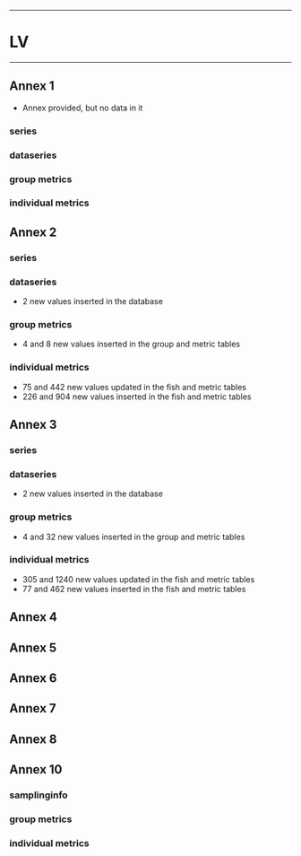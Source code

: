 -----------------------------------------------------------
# LV
-----------------------------------------------------------

## Annex 1
* Annex provided, but no data in it
### series

### dataseries


### group metrics


### individual metrics

## Annex 2

### series


### dataseries
* 2 new values inserted in the database

### group metrics
 * 4 and 8 new values inserted in the group and metric tables

### individual metrics
* 75 and 442 new values updated in the fish and metric tables
* 226 and 904 new values inserted in the fish and metric tables


## Annex 3

### series

  
### dataseries
* 2 new values inserted in the database

### group metrics
*  4 and 32 new values inserted in the group and metric tables

### individual metrics
* 305 and 1240 new values updated in the fish and metric tables
* 77 and 462 new values inserted in the fish and metric tables

## Annex 4


## Annex 5


## Annex 6



## Annex 7



## Annex 8


## Annex 10

### samplinginfo


### group metrics


### individual metrics




